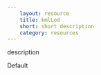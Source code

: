 ```yaml
---
    layout: resource
    title: kmlLod
    short: short description
    category: resources
---
```


description

Default

